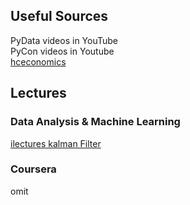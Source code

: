 ## Useful Sources

PyData videos in YouTube  
PyCon videos in Youtube  
[hceconomics](https://www.youtube.com/user/hceconomics)

## Lectures

### Data Analysis & Machine Learning

[ilectures kalman Filter](http://www.ilectureonline.com/lectures/subject/SPECIAL%20TOPICS/26/190)


### Coursera
omit

